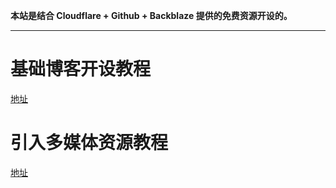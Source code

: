 **本站是结合 Cloudflare + Github + Backblaze 提供的免费资源开设的。**

------------

# 基础博客开设教程
[地址](https://github.com/kasuganosoras/cloudflare-worker-blog "地址")
# 引入多媒体资源教程
[地址](https://help.backblaze.com/hc/en-us/articles/217666928-Using-Backblaze-B2-with-the-Cloudflare-CDN "地址")
